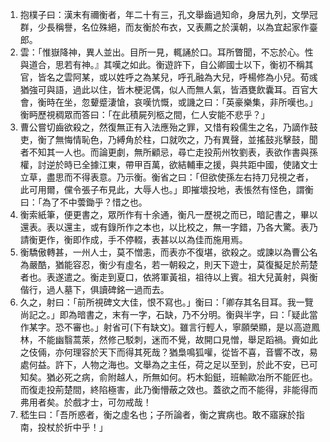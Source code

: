 1. 抱樸子曰：漢末有禰衡者，年二十有三，孔文舉齒過知命，身居九列，文學冠群，少長稱譽，名位殊絕，而友衡於布衣，又表薦之於漢朝，以為宜起家作臺郎。
2. 雲：「惟嶽降神，異人並出。目所一見，輒誦於口。耳所瞥聞，不忘於心。性與道合，思若有神。』其嘆之如此。衡遊許下，自公卿國士以下，衡初不稱其官，皆名之雲阿某，或以姓呼之為某兒，呼孔融為大兒，呼楊修為小兒。荀彧猶強可與語，過此以住，皆木梗泥偶，似人而無人氣，皆酒甕飲囊耳。百官大會，衡時在坐，忽顰蹙淒愴，哀嘆忼慨，或譏之曰：「英豪樂集，非所嘆也。」衡眄歷視稠眾而答曰：「在此積屍列柩之間，仁人安能不悲乎？」
3. 曹公嘗切齒欲殺之，然復無正有入法應殆之罪，又惜有殺儒生之名，乃謫作鼓吏，衡了無悔情恥色，乃縛角於柱，口就吹之，乃有異聲，並搖鼓兆擊鼓，聞者不知其一人也。而論更劇，無所顧忌，尋亡走投荊州牧劉表，表欲作書與孫權，討逆於時已全據江東，帶甲百萬，欲結輔車之援，與共距中國，使諸文士立草，盡思而不得表意。乃示衡。衡省之曰：「但欲使孫左右持刀兒視之者，此可用爾，儻令張子布見此，大辱人也。」即摧壞投地，表悵然有怪色，謂衡曰：「為了不中蕓鋤乎？惜之也。
4. 衡索紙筆，便更書之，眾所作有十余通，衡凡一歷視之而已，暗記書之，畢以還表。表以還主，或有錄所作之本也，以比校之，無一字錯，乃各大驚。表乃請衡更作，衡即作成，手不停輟，表甚以以為佳而施用焉。
5. 衡驕傲轉甚，一州人士，莫不憎恚，而表亦不復堪，欲殺之。或諫以為曹公名為嚴酷，猶能容忍，衡少有虛名，若一朝殺之，則天下遊士，莫復擬足於荊楚者也。表遂遣之。衡走到夏口，依將軍黃祖，祖待以上賓。祖大兒黃射，與衡偕行，過人墓下，俱讀碑銘一過而去。
6. 久之，射曰：「前所視碑文大佳，恨不寫也。」衡曰：「卿存其名目耳。我一覽尚記之。」即為暗書之，末有一字，石缺，乃不分明。衡與半字，曰：「疑此當作某字。恐不審也。」射省可(下有缺文)。雖言行輕人，寧願榮顯，是以高遊鳳林，不能幽翳蒿萊，然修己駁刺，迷而不覺，故開口見憎，舉足蹈禍。賫如此之伎倆，亦何理容於天下而得其死哉？猶梟鳴狐嚾，從皆不喜，音響不改，易處何益。許下，人物之海也。文舉為之主任，荷之足以至到，於此不安，已可知矣。猶必死之病，俞附越人，所無如何。朽木鉛鋌，班輸歐冶所不能匠也。而復走投荊楚間，終陷極害，此乃衡懵蔽之效也。蓋欲之而不能得，非能得而弗用者矣。於戲才士，可勿戒哉！
7. 嵇生曰：「吾所惑者，衡之虛名也；子所論者，衡之實病也。敢不寤寐於指南，投杖於折中乎！」